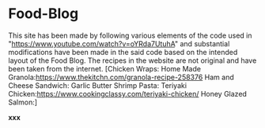 # Food-Blog

This site has been made by following various elements of the code used in "https://www.youtube.com/watch?v=oYRda7UtuhA" and substantial modifications have been made in the said code based on the intended layout of the Food Blog.
The recipes in the website are not original and have been taken from the internet.
[Chicken Wraps:
Home Made Granola:https://www.thekitchn.com/granola-recipe-258376
Ham and Cheese Sandwich:
Garlic Butter Shrimp Pasta:
Teriyaki Chicken:https://www.cookingclassy.com/teriyaki-chicken/
Honey Glazed Salmon:]

****xxx****














